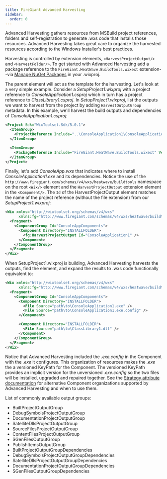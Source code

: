 ```yaml
---
title: FireGiant Advanced Harvesting
sidebar:
  order: 0
---
```


Advanced Harvesting gathers resources from MSBuild project references, folders and self-registration to generate .wxs code that installs those resources. Advanced Harvesting takes great care to organize the harvested resources according to the Windows Installer's best practices.

Harvesting is controlled by extension elements, `<HarvestProjectOutput/>` and `<HarvestFolder/>`. To get started with Advanced Harvesting add a package reference to the `FireGiant.HeatWave.BuildTools.wixext` extension--via [Manage NuGet Packages][add] in your .wixproj.

The parent element will act as the template for the harvesting. Let's look at a very simple example. Consider a *SetupProject1.wixproj* with a project reference to *ConsoleApplication1.csproj* which in turn has a project reference to *ClassLibrary1.csproj*. In *SetupProject1.wixproj*, list the outputs we want to harvest from the project by adding `HarvestOutputGroup` metadata. In this example, we'll harvest the build outputs and dependencies of *ConsoleApplication1.csproj*:

```xml title=SetupProject1.wixproj
<Project Sdk="WixToolset.Sdk/5.0.1">
  <ItemGroup>
    <ProjectReference Include="..\ConsoleApplication1\ConsoleApplication1.csproj" HarvestOutputGroup="BuiltProjectOutputGroup;BuiltProjectOutputGroupDependencies" />
  </ItemGroup>

  <ItemGroup>
    <PackageReference Include="FireGiant.HeatWave.BuildTools.wixext" Version="5.0.1" />
  </ItemGroup>
</Project>
```

Finally, let's add *ConsoleApp.wxs* that indicates where to install *ConsoleApplication1.exe* and its dependencies. Notice the use of the `http://www.firegiant.com/schemas/v4/wxs/heatwave/buildtools` namespace on the root `<Wix/>` element and the `HarvestProjectOutput` extension element in the `<Component/>`. The `Id` of the HarvestProjectOutput element matches the name of the project reference (without the file extension) from our *SetupProject1.wixproj*:

```xml title=ConsoleApp.wxs
<Wix xmlns="http://wixtoolset.org/schemas/v4/wxs"
      xmlns:fg="http://www.firegiant.com/schemas/v4/wxs/heatwave/buildtools">
  <Fragment>
    <ComponentGroup Id="ConsoleAppComponents">
      <Component Directory="INSTALLFOLDER">
        <fg:HarvestProjectOutput Id="ConsoleApplication1" />
      </Component>
    </ComponentGroup>
  </Fragment>
</Wix>
```

When SetupProject1.wixproj is building, Advanced Harvesting harvests the outputs, find the <HarvestProjectOutput/> element, and expand the results to .wxs code functionally equivalent to:

```xml title=ConsoleApp.wxs
<Wix xmlns="http://wixtoolset.org/schemas/v4/wxs"
      xmlns:fg="http://www.firegiant.com/schemas/v4/wxs/heatwave/buildtools">
  <Fragment>
    <ComponentGroup Id="ConsoleAppComponents">
      <Component Directory="INSTALLFOLDER">
        <File Source="path\to\ConsoleApplication1.exe" />
        <File Source="path\to\ConsoleApplication1.exe.config" />
      </Component>

      <Component Directory="INSTALLFOLDER">
        <File Source="path\to\ClassLibrary1.dll" />
      </Component>
    </ComponentGroup>
  </Fragment>
</Wix>
```

Notice that Advanced Harvesting included the *.exe.config* in the Component with the *.exe* it configures. This organization of resources makes the *.exe* the a versioned KeyPath for the Component. The versioned KeyPath provides an implicit version for the unversioned *.exe.config*  so the two files will be installed, upgraded and repaired together. See the [Strategy attribute documentation][strategies] for alternative Component organizations supported by Advanced Harvesting and when to use them.

List of commonly available output groups:

* BuiltProjectOutputGroup
* DebugSymbolsProjectOutputGroup
* DocumentationProjectOutputGroup
* SatelliteDllsProjectOutputGroup
* SourceFilesProjectOutputGroup
* ContentFilesProjectOutputGroup
* SGenFilesOutputGroup
* PublishItemsOutputGroup
* BuiltProjectOutputGroupDependencies
* DebugSymbolsProjectOutputGroupDependencies
* SatelliteDllsProjectOutputGroupDependencies
* DocumentationProjectOutputGroupDependencies
* SGenFilesOutputGroupDependencies

[add]: /heatwave/adding-wix-extensions/
[strategies]: /heatwave/build-tools/harvesting/strategies/
